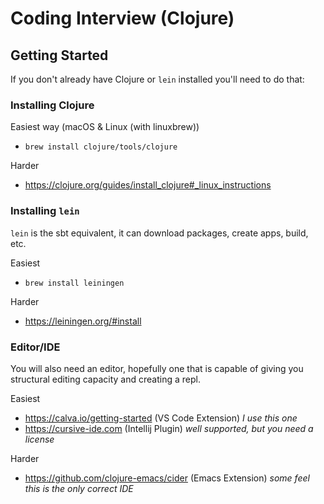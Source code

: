 # Coding Interview (Clojure)

## Getting Started

If you don't already have Clojure or `lein` installed you'll need to do that:

### Installing Clojure

Easiest way (macOS & Linux (with linuxbrew))
- `brew install clojure/tools/clojure`

Harder
- https://clojure.org/guides/install_clojure#_linux_instructions


### Installing `lein`

`lein` is the sbt equivalent, it can download packages, create apps, build, etc.

Easiest
- `brew install leiningen`

Harder
- https://leiningen.org/#install

### Editor/IDE

You will also need an editor, hopefully one that is capable of giving you structural editing capacity and creating a repl.

Easiest
- https://calva.io/getting-started (VS Code Extension) *I use this one*
- https://cursive-ide.com (Intellij Plugin) *well supported, but you need a license*

Harder
- https://github.com/clojure-emacs/cider (Emacs Extension) *some feel this is the only correct IDE*

